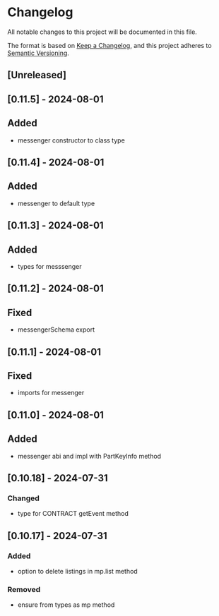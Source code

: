 # Changelog

All notable changes to this project will be documented in this file.

The format is based on [Keep a Changelog](https://keepachangelog.com/en/1.1.0/),
and this project adheres to [Semantic Versioning](https://semver.org/spec/v2.0.0.html).

## [Unreleased]

## [0.11.5] - 2024-08-01

## Added

- messenger constructor to class type

## [0.11.4] - 2024-08-01

## Added

- messenger to default type

## [0.11.3] - 2024-08-01

## Added

- types for messsenger

## [0.11.2] - 2024-08-01

## Fixed

- messengerSchema export

## [0.11.1] - 2024-08-01

## Fixed

- imports for messenger

## [0.11.0] - 2024-08-01

## Added

- messenger abi and impl with PartKeyInfo method

## [0.10.18] - 2024-07-31

### Changed

- type for CONTRACT getEvent method

## [0.10.17] - 2024-07-31

### Added

- option to delete listings in mp.list method

### Removed

- ensure from types as mp method
